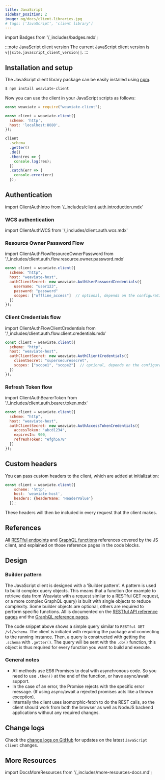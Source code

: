 ```yaml
---
title: JavaScript
sidebar_position: 2
image: og/docs/client-libraries.jpg
# tags: ['JavaScript', 'client library']
---
```

import Badges from '/_includes/badges.mdx';

<Badges/>

:::note JavaScript client version
The current JavaScript client version is `v||site.javascript_client_version||`.
:::

## Installation and setup

The JavaScript client library package can be easily installed using [npm](https://www.npmjs.com/).

<!-- Replace $ .. examples to remove the prompt ($) as it gets copied too along with the actual command -->
```bash
$ npm install weaviate-client
```

Now you can use the client in your JavaScript scripts as follows:

```javascript
const weaviate = require("weaviate-client");

const client = weaviate.client({
  scheme: 'http',
  host: 'localhost:8080',
});

client
  .schema
  .getter()
  .do()
  .then(res => {
    console.log(res);
  })
  .catch(err => {
    console.error(err)
  });
```

## Authentication

import ClientAuthIntro from '/_includes/client.auth.introduction.mdx'

<ClientAuthIntro clientName="JavaScript"/>

### WCS authentication

import ClientAuthWCS from '/_includes/client.auth.wcs.mdx'

<ClientAuthWCS />

### Resource Owner Password Flow

import ClientAuthFlowResourceOwnerPassword from '/_includes/client.auth.flow.resource.owner.password.mdx'

<ClientAuthFlowResourceOwnerPassword />


```js
const client = weaviate.client({
  scheme: "http",
  host: "weaviate-host",
  authClientSecret: new weaviate.AuthUserPasswordCredentials({
    username: "user123",
    password: "password"
    scopes: ["offline_access"]  // optional, depends on the configuration of your identity provider (not required with WCS)
  })
});
```

### Client Credentials flow

import ClientAuthFlowClientCredentials from '/_includes/client.auth.flow.client.credentials.mdx'

<ClientAuthFlowClientCredentials />

```js
const client = weaviate.client({
  scheme: "http",
  host: "weaviate-host",
  authClientSecret: new weaviate.AuthClientCredentials({
    clientSecret: "supersecuresecret",
    scopes: ["scope1", "scope2"]  // optional, depends on the configuration of your identity provider (not required with WCS)
  })
});
```

### Refresh Token flow

import ClientAuthBearerToken from '/_includes/client.auth.bearer.token.mdx'

<ClientAuthBearerToken />

```js
const client = weaviate.client({
  scheme: "http",
  host: "weaviate-host",
  authClientSecret: new weaviate.AuthAccessTokenCredentials({
    accessToken: "abcd1234",
    expiresIn: 900,
    refreshToken: "efgh5678"
  })
});
```

## Custom headers

You can pass custom headers to the client, which are added at initialization:

```js
const client = weaviate.client({
    scheme: 'http',
    host: 'weaviate-host',
    headers: {headerName: 'HeaderValue'}
  });
```

These headers will then be included in every request that the client makes.

## References

All [RESTful endpoints](../api/rest/index.md) and [GraphQL functions](../api/graphql/index.md) references covered by the JS client, and explained on those reference pages in the code blocks.

## Design

### Builder pattern

The JavaScript client is designed with a 'Builder pattern'. A pattern is used to build complex query objects. This means that a function (for example to retrieve data from Weaviate with a request similar to a RESTful GET request, or a more complex GraphQL query) is built with single objects to reduce complexity. Some builder objects are optional, others are required to perform specific functions. All is documented on the [RESTful API reference pages](../api/rest/index.md) and the [GraphQL reference pages](../api/graphql/index.md).

The code snippet above shows a simple query similar to `RESTful GET /v1/schema`. The client is initiated with requiring the package and connecting to the running instance. Then, a query is constructed with getting the `.schema` with `.getter()`. The query will be sent with the `.do()` function, this object is thus required for every function you want to build and execute. 

### General notes
- All methods use ES6 Promises to deal with asynchronous code. So you need to use `.then()` at the end of the function, or have async/await support.  
- In the case of an error, the Promise rejects with the specific error message. (If using async/await a rejected promises acts like a thrown exception).
- Internally the client uses isomorphic-fetch to do the REST calls, so the client should work from both the browser as well as NodeJS backend applications without any required changes.

## Change logs

Check the [change logs on GitHub](https://github.com/weaviate/weaviate-javascript-client/releases) for updates on the latest `JavaScript client` changes.

## More Resources

import DocsMoreResources from '/_includes/more-resources-docs.md';

<DocsMoreResources />
